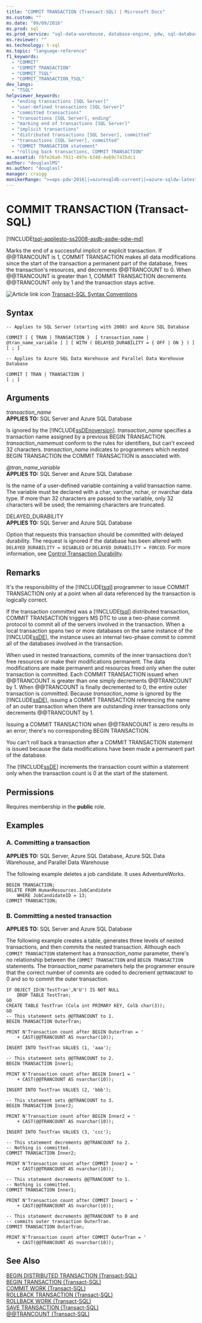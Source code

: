 ```yaml
---
title: "COMMIT TRANSACTION (Transact-SQL) | Microsoft Docs"
ms.custom: ""
ms.date: "09/09/2016"
ms.prod: sql
ms.prod_service: "sql-data-warehouse, database-engine, pdw, sql-database"
ms.reviewer: ""
ms.technology: t-sql
ms.topic: "language-reference"
f1_keywords: 
  - "COMMIT"
  - "COMMIT TRANSACTION"
  - "COMMIT_TSQL"
  - "COMMIT_TRANSACTION_TSQL"
dev_langs: 
  - "TSQL"
helpviewer_keywords: 
  - "ending transactions [SQL Server]"
  - "user-defined transactions [SQL Server]"
  - "committed transactions"
  - "transactions [SQL Server], ending"
  - "marking end of transactions [SQL Server]"
  - "implicit transactions"
  - "distributed transactions [SQL Server], committed"
  - "transactions [SQL Server], committed"
  - "COMMIT TRANSACTION statement"
  - "rolling back transactions, COMMIT TRANSACTION"
ms.assetid: f8fe26a9-7911-497e-b348-4e69c7435dc1
author: "douglaslMS"
ms.author: "douglasl"
manager: craigg
monikerRange: ">=aps-pdw-2016||=azuresqldb-current||=azure-sqldw-latest||>=sql-server-2016||=sqlallproducts-allversions||>=sql-server-linux-2017||=azuresqldb-mi-current"
---
```

# COMMIT TRANSACTION (Transact-SQL)
[!INCLUDE[tsql-appliesto-ss2008-asdb-asdw-pdw-md](../../includes/tsql-appliesto-ss2008-all-md.md)]

  Marks the end of a successful implicit or explicit transaction. If @@TRANCOUNT is 1, COMMIT TRANSACTION makes all data modifications since the start of the transaction a permanent part of the database, frees the transaction's resources, and decrements @@TRANCOUNT to 0. When @@TRANCOUNT is greater than 1, COMMIT TRANSACTION decrements @@TRANCOUNT only by 1 and the transaction stays active.  
  
 ![Article link icon](../../database-engine/configure-windows/media/topic-link.gif "Article link icon") [Transact-SQL Syntax Conventions](../../t-sql/language-elements/transact-sql-syntax-conventions-transact-sql.md)  
  
## Syntax  
  
```  
-- Applies to SQL Server (starting with 2008) and Azure SQL Database
  
COMMIT [ { TRAN | TRANSACTION }  [ transaction_name | @tran_name_variable ] ] [ WITH ( DELAYED_DURABILITY = { OFF | ON } ) ]  
[ ; ]  
```  
 
```  
-- Applies to Azure SQL Data Warehouse and Parallel Data Warehouse Database
  
COMMIT [ TRAN | TRANSACTION ] 
[ ; ]  
``` 
 
  
## Arguments  
 *transaction_name*  
 **APPLIES TO:** SQL Server and Azure SQL Database
 
 Is ignored by the [!INCLUDE[ssDEnoversion](../../includes/ssdenoversion-md.md)]. *transaction_name* specifies a transaction name assigned by a previous BEGIN TRANSACTION. *transaction_name*must conform to the rules for identifiers, but can't exceed 32 characters. *transaction_name* indicates to programmers which nested BEGIN TRANSACTION the COMMIT TRANSACTION is associated with.  
  
 *@tran_name_variable*  
 **APPLIES TO:** SQL Server and Azure SQL Database  
 
Is the name of a user-defined variable containing a valid transaction name. The variable must be declared with a char, varchar, nchar, or nvarchar data type. If more than 32 characters are passed to the variable, only 32 characters will be used; the remaining characters are truncated.  
  
 DELAYED_DURABILITY  
 **APPLIES TO:** SQL Server and Azure SQL Database   

 Option that requests this transaction should be committed with delayed durability. The request is ignored if the database has been altered with `DELAYED_DURABILITY = DISABLED` or `DELAYED_DURABILITY = FORCED`. For more information, see [Control Transaction Durability](../../relational-databases/logs/control-transaction-durability.md).  
  
## Remarks  
 It's the responsibility of the [!INCLUDE[tsql](../../includes/tsql-md.md)] programmer to issue COMMIT TRANSACTION only at a point when all data referenced by the transaction is logically correct.  
  
 If the transaction committed was a [!INCLUDE[tsql](../../includes/tsql-md.md)] distributed transaction, COMMIT TRANSACTION triggers MS DTC to use a two-phase commit protocol to commit all of the servers involved in the transaction. When a local transaction spans two or more databases on the same instance of the [!INCLUDE[ssDE](../../includes/ssde-md.md)], the instance uses an internal two-phase commit to commit all of the databases involved in the transaction.  
  
 When used in nested transactions, commits of the inner transactions don't free resources or make their modifications permanent. The data modifications are made permanent and resources freed only when the outer transaction is committed. Each COMMIT TRANSACTION issued when @@TRANCOUNT is greater than one simply decrements @@TRANCOUNT by 1. When @@TRANCOUNT is finally decremented to 0, the entire outer transaction is committed. Because *transaction_name* is ignored by the [!INCLUDE[ssDE](../../includes/ssde-md.md)], issuing a COMMIT TRANSACTION referencing the name of an outer transaction when there are outstanding inner transactions only decrements @@TRANCOUNT by 1.  
  
 Issuing a COMMIT TRANSACTION when @@TRANCOUNT is zero results in an error; there's no corresponding BEGIN TRANSACTION.  
  
 You can't roll back a transaction after a COMMIT TRANSACTION statement is issued because the data modifications have been made a permanent part of the database.  
  
 The [!INCLUDE[ssDE](../../includes/ssde-md.md)] increments the transaction count within a statement only when the transaction count is 0 at the start of the statement.  
  
## Permissions  
 Requires membership in the **public** role.  
  
## Examples  
  
### A. Committing a transaction  
**APPLIES TO:** SQL Server, Azure SQL Database, Azure SQL Data Warehouse, and Parallel Data Warehouse   

The following example deletes a job candidate. It uses AdventureWorks. 
  
```   
BEGIN TRANSACTION;   
DELETE FROM HumanResources.JobCandidate  
    WHERE JobCandidateID = 13;   
COMMIT TRANSACTION;   
```  
  
### B. Committing a nested transaction  
**APPLIES TO:** SQL Server and Azure SQL Database    

The following example creates a table, generates three levels of nested transactions, and then commits the nested transaction. Although each `COMMIT TRANSACTION` statement has a *transaction_name* parameter, there's no relationship between the `COMMIT TRANSACTION` and `BEGIN TRANSACTION` statements. The *transaction_name* parameters help the programmer ensure that the correct number of commits are coded to decrement `@@TRANCOUNT` to 0 and so to commit the outer transaction. 
  
```   
IF OBJECT_ID(N'TestTran',N'U') IS NOT NULL  
    DROP TABLE TestTran;  
GO  
CREATE TABLE TestTran (Cola int PRIMARY KEY, Colb char(3));  
GO  
-- This statement sets @@TRANCOUNT to 1.  
BEGIN TRANSACTION OuterTran;  
  
PRINT N'Transaction count after BEGIN OuterTran = '  
    + CAST(@@TRANCOUNT AS nvarchar(10));  
 
INSERT INTO TestTran VALUES (1, 'aaa');  
 
-- This statement sets @@TRANCOUNT to 2.  
BEGIN TRANSACTION Inner1;  
 
PRINT N'Transaction count after BEGIN Inner1 = '  
    + CAST(@@TRANCOUNT AS nvarchar(10));  
  
INSERT INTO TestTran VALUES (2, 'bbb');  
  
-- This statement sets @@TRANCOUNT to 3.  
BEGIN TRANSACTION Inner2;  
  
PRINT N'Transaction count after BEGIN Inner2 = '  
    + CAST(@@TRANCOUNT AS nvarchar(10));  
  
INSERT INTO TestTran VALUES (3, 'ccc');  
  
-- This statement decrements @@TRANCOUNT to 2.  
-- Nothing is committed.  
COMMIT TRANSACTION Inner2;  
 
PRINT N'Transaction count after COMMIT Inner2 = '  
    + CAST(@@TRANCOUNT AS nvarchar(10));  
 
-- This statement decrements @@TRANCOUNT to 1.  
-- Nothing is committed.  
COMMIT TRANSACTION Inner1;  
 
PRINT N'Transaction count after COMMIT Inner1 = '  
    + CAST(@@TRANCOUNT AS nvarchar(10));  
  
-- This statement decrements @@TRANCOUNT to 0 and  
-- commits outer transaction OuterTran.  
COMMIT TRANSACTION OuterTran;  
  
PRINT N'Transaction count after COMMIT OuterTran = '  
    + CAST(@@TRANCOUNT AS nvarchar(10));  
```  
  
## See Also  
 [BEGIN DISTRIBUTED TRANSACTION &#40;Transact-SQL&#41;](../../t-sql/language-elements/begin-distributed-transaction-transact-sql.md)   
 [BEGIN TRANSACTION &#40;Transact-SQL&#41;](../../t-sql/language-elements/begin-transaction-transact-sql.md)   
 [COMMIT WORK &#40;Transact-SQL&#41;](../../t-sql/language-elements/commit-work-transact-sql.md)   
 [ROLLBACK TRANSACTION &#40;Transact-SQL&#41;](../../t-sql/language-elements/rollback-transaction-transact-sql.md)   
 [ROLLBACK WORK &#40;Transact-SQL&#41;](../../t-sql/language-elements/rollback-work-transact-sql.md)   
 [SAVE TRANSACTION &#40;Transact-SQL&#41;](../../t-sql/language-elements/save-transaction-transact-sql.md)   
 [@@TRANCOUNT &#40;Transact-SQL&#41;](../../t-sql/functions/trancount-transact-sql.md)  
  
